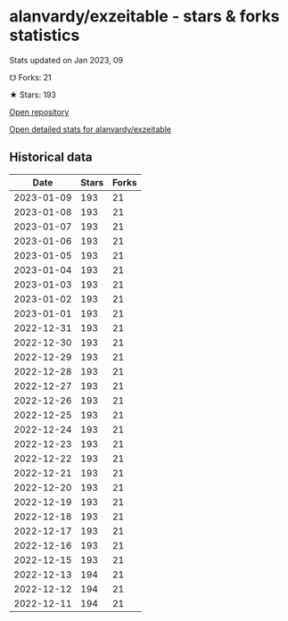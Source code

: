 # alanvardy/exzeitable - stars & forks statistics

Stats updated on Jan 2023, 09

☋ Forks: 21

★ Stars: 193

[Open repository](https://github.com/alanvardy/exzeitable)

[Open detailed stats for alanvardy/exzeitable](https://reviewgithub.com/rep/alanvardy/exzeitable)

## Historical data
| Date | Stars | Forks |
|------|-------|-------|
| 2023-01-09 | 193 | 21 | 
| 2023-01-08 | 193 | 21 | 
| 2023-01-07 | 193 | 21 | 
| 2023-01-06 | 193 | 21 | 
| 2023-01-05 | 193 | 21 | 
| 2023-01-04 | 193 | 21 | 
| 2023-01-03 | 193 | 21 | 
| 2023-01-02 | 193 | 21 | 
| 2023-01-01 | 193 | 21 | 
| 2022-12-31 | 193 | 21 | 
| 2022-12-30 | 193 | 21 | 
| 2022-12-29 | 193 | 21 | 
| 2022-12-28 | 193 | 21 | 
| 2022-12-27 | 193 | 21 | 
| 2022-12-26 | 193 | 21 | 
| 2022-12-25 | 193 | 21 | 
| 2022-12-24 | 193 | 21 | 
| 2022-12-23 | 193 | 21 | 
| 2022-12-22 | 193 | 21 | 
| 2022-12-21 | 193 | 21 | 
| 2022-12-20 | 193 | 21 | 
| 2022-12-19 | 193 | 21 | 
| 2022-12-18 | 193 | 21 | 
| 2022-12-17 | 193 | 21 | 
| 2022-12-16 | 193 | 21 | 
| 2022-12-15 | 193 | 21 | 
| 2022-12-13 | 194 | 21 | 
| 2022-12-12 | 194 | 21 | 
| 2022-12-11 | 194 | 21 | 

